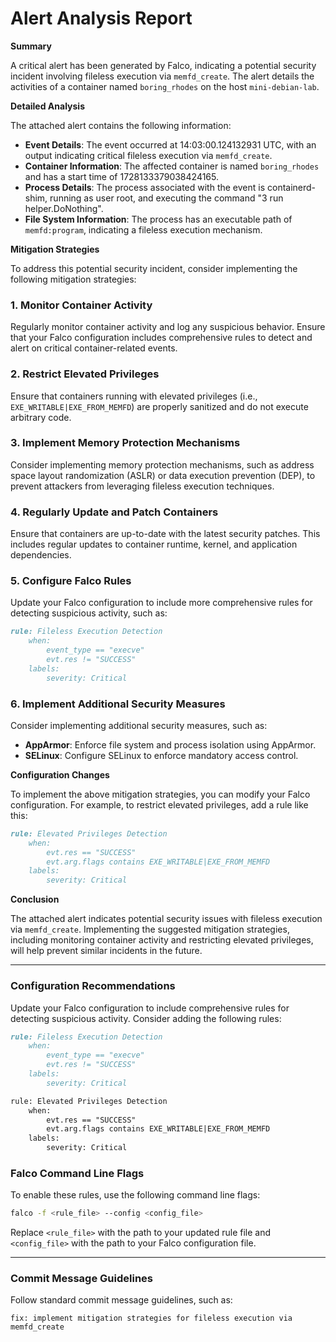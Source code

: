 **Alert Analysis Report**
========================

**Summary**

A critical alert has been generated by Falco, indicating a potential security incident involving fileless execution via `memfd_create`. The alert details the activities of a container named `boring_rhodes` on the host `mini-debian-lab`.

**Detailed Analysis**

The attached alert contains the following information:

*   **Event Details**: The event occurred at 14:03:00.124132931 UTC, with an output indicating critical fileless execution via `memfd_create`.
*   **Container Information**: The affected container is named `boring_rhodes` and has a start time of 1728133379038424165.
*   **Process Details**: The process associated with the event is containerd-shim, running as user root, and executing the command "3 run helper.DoNothing".
*   **File System Information**: The process has an executable path of `memfd:program`, indicating a fileless execution mechanism.

**Mitigation Strategies**

To address this potential security incident, consider implementing the following mitigation strategies:

### 1. Monitor Container Activity

Regularly monitor container activity and log any suspicious behavior. Ensure that your Falco configuration includes comprehensive rules to detect and alert on critical container-related events.

### 2. Restrict Elevated Privileges

Ensure that containers running with elevated privileges (i.e., `EXE_WRITABLE|EXE_FROM_MEMFD`) are properly sanitized and do not execute arbitrary code.

### 3. Implement Memory Protection Mechanisms

Consider implementing memory protection mechanisms, such as address space layout randomization (ASLR) or data execution prevention (DEP), to prevent attackers from leveraging fileless execution techniques.

### 4. Regularly Update and Patch Containers

Ensure that containers are up-to-date with the latest security patches. This includes regular updates to container runtime, kernel, and application dependencies.

### 5. Configure Falco Rules

Update your Falco configuration to include more comprehensive rules for detecting suspicious activity, such as:

```markdown
rule: Fileless Execution Detection
    when:
        event_type == "execve"
        evt.res != "SUCCESS"
    labels:
        severity: Critical
```

### 6. Implement Additional Security Measures

Consider implementing additional security measures, such as:

*   **AppArmor**: Enforce file system and process isolation using AppArmor.
*   **SELinux**: Configure SELinux to enforce mandatory access control.

**Configuration Changes**

To implement the above mitigation strategies, you can modify your Falco configuration. For example, to restrict elevated privileges, add a rule like this:

```markdown
rule: Elevated Privileges Detection
    when:
        evt.res == "SUCCESS"
        evt.arg.flags contains EXE_WRITABLE|EXE_FROM_MEMFD
    labels:
        severity: Critical
```

**Conclusion**

The attached alert indicates potential security issues with fileless execution via `memfd_create`. Implementing the suggested mitigation strategies, including monitoring container activity and restricting elevated privileges, will help prevent similar incidents in the future.

---

### Configuration Recommendations

Update your Falco configuration to include comprehensive rules for detecting suspicious activity. Consider adding the following rules:

```markdown
rule: Fileless Execution Detection
    when:
        event_type == "execve"
        evt.res != "SUCCESS"
    labels:
        severity: Critical

rule: Elevated Privileges Detection
    when:
        evt.res == "SUCCESS"
        evt.arg.flags contains EXE_WRITABLE|EXE_FROM_MEMFD
    labels:
        severity: Critical
```

### Falco Command Line Flags

To enable these rules, use the following command line flags:

```bash
falco -f <rule_file> --config <config_file>
```

Replace `<rule_file>` with the path to your updated rule file and `<config_file>` with the path to your Falco configuration file.

---

### Commit Message Guidelines

Follow standard commit message guidelines, such as:

`fix: implement mitigation strategies for fileless execution via memfd_create`